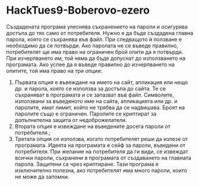 # HackTues9-Boberovo-ezero
Създадената програма улеснява съхранението на пароли и осигурява достъпа до тях само от потребителя. Нужно е да бъде създадена главна парола, която се съхранява във файл. При следващото ѝ ползване е необходимо да се потвърди. Ако паролата не се въведе правилно, потребителят ще има право на ограничен брой опити да я потвърди. При изчерпването им, той няма да бъде допуснат до използването на програмата. Ако успее да я въведе правилно до изчерпването на опитите, той има право на три опции:
1. Първата опция е въвеждане на името на сайт, апликация или нещо др. и парола, която се използва за достъпа до сайта. Те се съхраняват в програмата и се запазват във файл. Символите, използвани за въведеното име на сайта, апликацията или др. и паролите, имат лимит, който не трябва да се надвишава. Броят на паролите също е ограничен. Паролите се криптират за допълнителна защита от недоброжелатели.
2. Втората опция е извеждане на въведените досега пароли от потребителя.;
3. Третата опция се използва, когато потребителят реши да излезе от програмата.
Идеята на програмата е сейф за пароли, въведени от потребителя. При желание на потребителя да ги види, се извеждат всички пароли, съхранени в програмата от създаването на главната парола. Защитени са чрез криптиране. Тази програма е изключително полезна, ако потребителят има много пароли, които не може да запомни.
